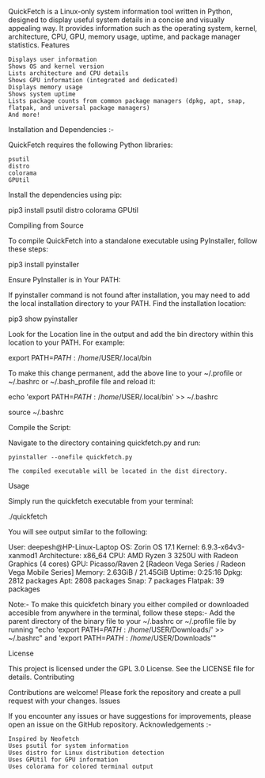 QuickFetch is a Linux-only system information tool written in Python, designed to display useful system details in a concise and visually appealing way. It provides information such as the operating system, kernel, architecture, CPU, GPU, memory usage, uptime, and package manager statistics.
Features

    Displays user information
    Shows OS and kernel version
    Lists architecture and CPU details
    Shows GPU information (integrated and dedicated)
    Displays memory usage
    Shows system uptime
    Lists package counts from common package managers (dpkg, apt, snap, flatpak, and universal package managers)
    And more!

Installation and Dependencies :-

QuickFetch requires the following Python libraries:

    psutil
    distro
    colorama
    GPUtil

Install the dependencies using pip:

pip3 install psutil distro colorama GPUtil

Compiling from Source

To compile QuickFetch into a standalone executable using PyInstaller, follow these steps:

pip3 install pyinstaller

Ensure PyInstaller is in Your PATH:

If pyinstaller command is not found after installation, you may need to add the local installation directory to your PATH. Find the installation location:

pip3 show pyinstaller

Look for the Location line in the output and add the bin directory within this location to your PATH. For example:

export PATH=$PATH:/home/$USER/.local/bin

To make this change permanent, add the above line to your ~/.profile or ~/.bashrc or ~/.bash_profile file and reload it:

echo 'export PATH=$PATH:/home/$USER/.local/bin' >> ~/.bashrc

source ~/.bashrc

Compile the Script:

Navigate to the directory containing quickfetch.py and run:

    pyinstaller --onefile quickfetch.py

    The compiled executable will be located in the dist directory.

Usage

Simply run the quickfetch executable from your terminal:

./quickfetch

You will see output similar to the following:

User: deepesh@HP-Linux-Laptop
OS: Zorin OS 17.1
Kernel: 6.9.3-x64v3-xanmod1
Architecture: x86_64
CPU: AMD Ryzen 3 3250U with Radeon Graphics (4 cores)
GPU: Picasso/Raven 2 [Radeon Vega Series / Radeon Vega Mobile Series]
Memory: 2.63GiB / 21.45GiB
Uptime: 0:25:16
Dpkg: 2812 packages
Apt: 2808 packages
Snap: 7 packages
Flatpak: 39 packages

Note:-
 To make this quickfetch binary you either compiled or downloaded accesible from anywhere in the terminal, follow these steps:-
 Add the parent directory of the binary file to your ~/.bashrc or ~/.profile file by running "echo 'export PATH=$PATH:/home/$USER/Downloads/' >> ~/.bashrc" and 
 'export PATH=$PATH:/home/$USER/Downloads'"

License

This project is licensed under the GPL 3.0 License. See the LICENSE file for details.
Contributing

Contributions are welcome! Please fork the repository and create a pull request with your changes.
Issues

If you encounter any issues or have suggestions for improvements, please open an issue on the GitHub repository.
Acknowledgements :-

    Inspired by Neofetch
    Uses psutil for system information
    Uses distro for Linux distribution detection
    Uses GPUtil for GPU information
    Uses colorama for colored terminal output
